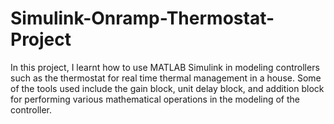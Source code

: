 # Simulink-Onramp-Thermostat-Project
In this project, I learnt how to use MATLAB Simulink in modeling controllers such as the thermostat for real time thermal management in a house. 
Some of the tools used include the gain block, unit delay block, and addition block for performing various mathematical operations in the modeling of 
the controller. 
